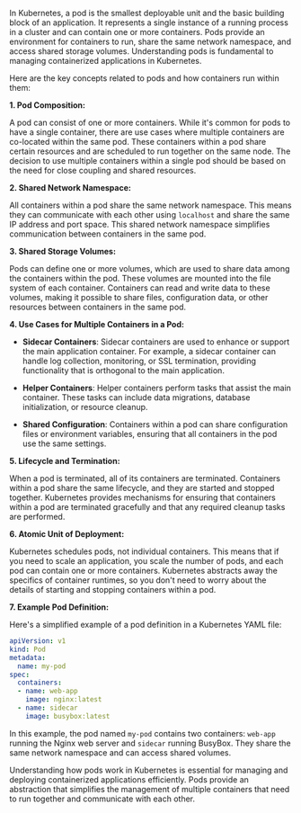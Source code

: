 In Kubernetes, a pod is the smallest deployable unit and the basic building block of an application. It represents a single instance of a running process in a cluster and can contain one or more containers. Pods provide an environment for containers to run, share the same network namespace, and access shared storage volumes. Understanding pods is fundamental to managing containerized applications in Kubernetes.

Here are the key concepts related to pods and how containers run within them:

**1. Pod Composition:**

A pod can consist of one or more containers. While it's common for pods to have a single container, there are use cases where multiple containers are co-located within the same pod. These containers within a pod share certain resources and are scheduled to run together on the same node. The decision to use multiple containers within a single pod should be based on the need for close coupling and shared resources.

**2. Shared Network Namespace:**

All containers within a pod share the same network namespace. This means they can communicate with each other using `localhost` and share the same IP address and port space. This shared network namespace simplifies communication between containers in the same pod.

**3. Shared Storage Volumes:**

Pods can define one or more volumes, which are used to share data among the containers within the pod. These volumes are mounted into the file system of each container. Containers can read and write data to these volumes, making it possible to share files, configuration data, or other resources between containers in the same pod.

**4. Use Cases for Multiple Containers in a Pod:**

- **Sidecar Containers**: Sidecar containers are used to enhance or support the main application container. For example, a sidecar container can handle log collection, monitoring, or SSL termination, providing functionality that is orthogonal to the main application.

- **Helper Containers**: Helper containers perform tasks that assist the main container. These tasks can include data migrations, database initialization, or resource cleanup.

- **Shared Configuration**: Containers within a pod can share configuration files or environment variables, ensuring that all containers in the pod use the same settings.

**5. Lifecycle and Termination:**

When a pod is terminated, all of its containers are terminated. Containers within a pod share the same lifecycle, and they are started and stopped together. Kubernetes provides mechanisms for ensuring that containers within a pod are terminated gracefully and that any required cleanup tasks are performed.

**6. Atomic Unit of Deployment:**

Kubernetes schedules pods, not individual containers. This means that if you need to scale an application, you scale the number of pods, and each pod can contain one or more containers. Kubernetes abstracts away the specifics of container runtimes, so you don't need to worry about the details of starting and stopping containers within a pod.

**7. Example Pod Definition:**

Here's a simplified example of a pod definition in a Kubernetes YAML file:

```yaml
apiVersion: v1
kind: Pod
metadata:
  name: my-pod
spec:
  containers:
  - name: web-app
    image: nginx:latest
  - name: sidecar
    image: busybox:latest
```

In this example, the pod named `my-pod` contains two containers: `web-app` running the Nginx web server and `sidecar` running BusyBox. They share the same network namespace and can access shared volumes.

Understanding how pods work in Kubernetes is essential for managing and deploying containerized applications efficiently. Pods provide an abstraction that simplifies the management of multiple containers that need to run together and communicate with each other.
